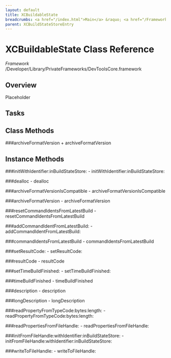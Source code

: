 ```yaml
---
layout: default
title: XCBuildableState
breadcrumbs: <a href="/index.html">Main</a> &raquo; <a href="/Frameworks.html">Framework</a> &raquo; <a href="/Frameworks/DevToolsCore.html">DevToolsCore</a> &raquo; XCBuildableState
parent: XCBuildStateStoreEntry 
---
```

# XCBuildableState Class Reference

*Framework* /Developer/Library/PrivateFrameworks/DevToolsCore.framework

## Overview

Placeholder

## Tasks

## Class Methods

<a name="+archiveFormatVersion"></a>
###archiveFormatVersion
    + archiveFormatVersion

## Instance Methods

<a name="-initWithIdentifier:inBuildStateStore:"></a>
###initWithIdentifier:inBuildStateStore:
    - initWithIdentifier:inBuildStateStore:

<a name="-dealloc"></a>
###dealloc
    - dealloc

<a name="-archiveFormatVersionIsCompatible"></a>
###archiveFormatVersionIsCompatible
    - archiveFormatVersionIsCompatible

<a name="-archiveFormatVersion"></a>
###archiveFormatVersion
    - archiveFormatVersion

<a name="-resetCommandIdentsFromLatestBuild"></a>
###resetCommandIdentsFromLatestBuild
    - resetCommandIdentsFromLatestBuild

<a name="-addCommandIdentFromLatestBuild:"></a>
###addCommandIdentFromLatestBuild:
    - addCommandIdentFromLatestBuild:

<a name="-commandIdentsFromLatestBuild"></a>
###commandIdentsFromLatestBuild
    - commandIdentsFromLatestBuild

<a name="-setResultCode:"></a>
###setResultCode:
    - setResultCode:

<a name="-resultCode"></a>
###resultCode
    - resultCode

<a name="-setTimeBuildFinished:"></a>
###setTimeBuildFinished:
    - setTimeBuildFinished:

<a name="-timeBuildFinished"></a>
###timeBuildFinished
    - timeBuildFinished

<a name="-description"></a>
###description
    - description

<a name="-longDescription"></a>
###longDescription
    - longDescription

<a name="-readPropertyFromTypeCode:bytes:length:"></a>
###readPropertyFromTypeCode:bytes:length:
    - readPropertyFromTypeCode:bytes:length:

<a name="-readPropertiesFromFileHandle:"></a>
###readPropertiesFromFileHandle:
    - readPropertiesFromFileHandle:

<a name="-initFromFileHandle:withIdentifier:inBuildStateStore:"></a>
###initFromFileHandle:withIdentifier:inBuildStateStore:
    - initFromFileHandle:withIdentifier:inBuildStateStore:

<a name="-writeToFileHandle:"></a>
###writeToFileHandle:
    - writeToFileHandle:

